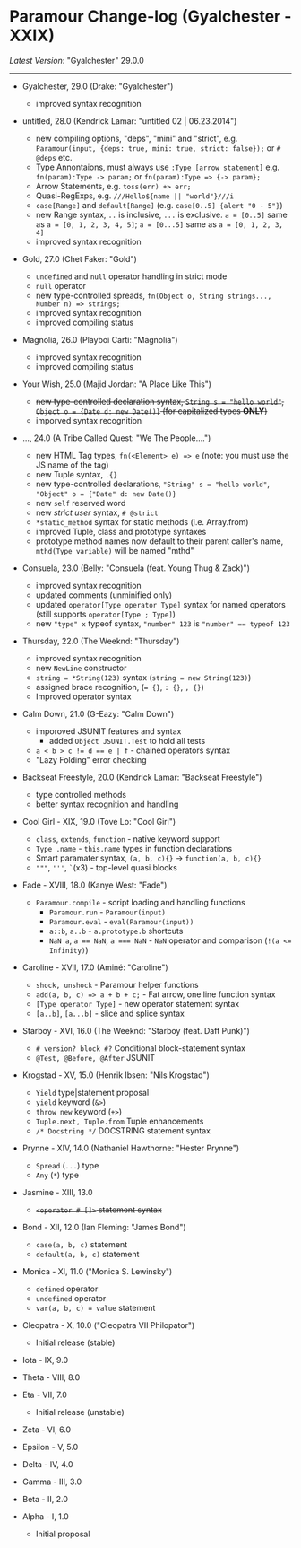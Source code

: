 # Paramour Change-log (Gyalchester - XXIX)

_Latest Version_: "Gyalchester" 29.0.0

----

- Gyalchester, 29.0 (Drake: "Gyalchester")
  - improved syntax recognition
- untitled, 28.0 (Kendrick Lamar: "untitled 02 | 06.23.2014")
  - new compiling options, "deps", "mini" and "strict", e.g. ```Paramour(input, {deps: true, mini: true, strict: false});``` or ```# @deps``` etc.
  - Type Annontaions, must always use ```:Type [arrow statement]``` e.g. ```fn(param):Type -> param;``` or ```fn(param):Type => {-> param};```
  - Arrow Statements, e.g. ```toss(err) +> err;```
  - Quasi-RegExps, e.g. ```///Hello${name || "world"}///i```
  - ```case[Range]``` and ```default[Range]``` (e.g. ```case[0..5] {alert "0 - 5"}```)
  - new Range syntax, ```..``` is inclusive, ```...``` is exclusive. ```a = [0..5]``` same as ```a = [0, 1, 2, 3, 4, 5]```; ```a = [0...5]``` same as ```a = [0, 1, 2, 3, 4]```
  - improved syntax recognition

- Gold, 27.0 (Chet Faker: "Gold")
  - ```undefined``` and ```null``` operator handling in strict mode
  - ```null``` operator
  - new type-controlled spreads, ```fn(Object o, String strings..., Number n) => strings;```
  - improved syntax recognition
  - improved compiling status

- Magnolia, 26.0 (Playboi Carti: "Magnolia")
  - improved syntax recognition
  - improved compiling status

- Your Wish, 25.0 (Majid Jordan: "A Place Like This")
  - <del>new type-controlled declaration syntax, ```String s = "hello world"```, ```Object o = {Date d: new Date()}``` (for capitalized types __ONLY__)</del>
  - imporved syntax recognition

- ..., 24.0 (A Tribe Called Quest: "We The People....")
  - new HTML Tag types, ```fn(<Element> e) => e``` (note: you must use the JS name of the tag)
  - new Tuple syntax, ```.{}```
  - new type-controlled declarations, ```"String" s = "hello world"```, ```"Object" o = {"Date" d: new Date()}```
  - new ```self``` reserved word
  - new _strict user_ syntax, ```# @strict```
  - ```*static_method``` syntax for static methods (i.e. Array.from)
  - improved Tuple, class and prototype syntaxes
  - prototype method names now default to their parent caller's name, ```mthd(Type variable)``` will be named "mthd"

- Consuela, 23.0 (Belly: "Consuela (feat. Young Thug & Zack)")
  - improved syntax recognition
  - updated comments (unminified only)
  - updated ```operator[Type operator Type]``` syntax for named operators (still supports ```operator[Type ; Type]```)
  - new ```"type" x``` typeof syntax, ```"number" 123``` is ```"number" == typeof 123```

- Thursday, 22.0 (The Weeknd: "Thursday")
  - improved syntax recognition
  - new ```NewLine``` constructor
  - ```string = *String(123)``` syntax (```string = new String(123)```)
  - assigned brace recognition, (```= {}```, ```: {}```, ```, {}```)
  - Improved operator syntax

- Calm Down, 21.0 (G-Eazy: "Calm Down")
  - imporoved JSUNIT features and syntax
    - added ```Object JSUNIT.Test``` to hold all tests
  - ```a < b > c != d == e | f``` - chained operators syntax
  - "Lazy Folding" error checking

- Backseat Freestyle, 20.0 (Kendrick Lamar: "Backseat Freestyle")
  - type controlled methods
  - better syntax recognition and handling

- Cool Girl - XIX, 19.0 (Tove Lo: "Cool Girl")
  - ```class```, ```extends```, ```function``` - native keyword support
  - ```Type .name``` - ```this.name``` types in function declarations
  - Smart paramater syntax, ```(a, b, c){}``` -> ```function(a, b, c){}```
  - ```"""```, ```'''```, ``` ` ```(x3) - top-level quasi blocks

- Fade - XVIII, 18.0 (Kanye West: "Fade")
  - ```Paramour.compile``` - script loading and handling functions
    - ```Paramour.run``` - ```Paramour(input)```
    - ```Paramour.eval``` - ```eval(Paramour(input))```
    - ```a::b```, ```a..b``` - ```a.prototype.b``` shortcuts
    - ```NaN a```, ```a == NaN```, ```a === NaN``` - ```NaN``` operator and comparison (```!(a <= Infinity)```)

- Caroline - XVII, 17.0 (Aminé: "Caroline")
  - ```shock, unshock``` - Paramour helper functions
  - ```add(a, b, c) => a + b + c;``` - Fat arrow, one line function syntax
  - ```[Type operator Type]``` - new operator statement syntax
  - ```[a..b]```, ```[a...b]``` - slice and splice syntax

- Starboy - XVI, 16.0 (The Weeknd: "Starboy (feat. Daft Punk)")
  - ```# version? block #?``` Conditional block-statement syntax
  - ```@Test, @Before, @After``` JSUNIT

- Krogstad - XV, 15.0 (Henrik Ibsen: "Nils Krogstad")
  - ```Yield``` type|statement proposal
  - ```yield``` keyword (```&>```)
  - ```throw new``` keyword (```+>```)
  - ```Tuple.next, Tuple.from``` Tuple enhancements
  - ```/* Docstring */``` DOCSTRING statement syntax

- Prynne - XIV, 14.0 (Nathaniel Hawthorne: "Hester Prynne")
  - ```Spread``` (```...```) type
  - ```Any``` (```*```) type

- Jasmine - XIII, 13.0
  - <del>```<operator # []>``` statement syntax</del>

- Bond - XII, 12.0 (Ian Fleming: "James Bond")
  - ```case(a, b, c)``` statement
  - ```default(a, b, c)``` statement

- Monica - XI, 11.0 ("Monica S. Lewinsky")
  - ```defined``` operator
  - ```undefined``` operator
  - ```var(a, b, c) = value``` statement

- Cleopatra - X, 10.0 ("Cleopatra VII Philopator")
  - Initial release (stable)

- Iota - IX, 9.0

- Theta - VIII, 8.0

- Eta - VII, 7.0
  - Initial release (unstable)

- Zeta - VI, 6.0

- Epsilon - V, 5.0

- Delta - IV, 4.0

- Gamma - III, 3.0

- Beta - II, 2.0

- Alpha - I, 1.0
  - Initial proposal
